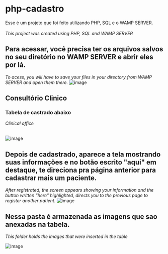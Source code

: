 # php-cadastro
Esse é um projeto que foi feito utilizando PHP, SQL e o WAMP SERVER.     <br>                                                                                                   
*This project was created using PHP, SQL and WAMP SERVER*


## Para acessar, você precisa ter os arquivos salvos no seu diretório no WAMP SERVER e abrir eles por lá.

*To acess, you will have to save your files in your directory from WAMP SERVER and open them there.*
![image](https://user-images.githubusercontent.com/121894013/219904063-873f1fd8-c7d7-4733-be47-42fbfa3be922.png)


## Consultório Clinico 

### Tabela de castrado abaixo
*Clinical office*
<br><br>

![image](https://user-images.githubusercontent.com/121894013/219903878-c6893e44-803d-4cba-aff4-991e5624cd66.png)


## Depois de cadastrado, aparece a tela mostrando suas informações e no botão escrito "aqui" em destaque, te direciona pra página anterior para cadastrar mais um paciente.

*After registrated, the screen appears showing your information and the button written "here" highlighted, directs you to the previous page to register another patient.*
![image](https://user-images.githubusercontent.com/121894013/219903857-82e86461-91f2-46ee-b0ff-4eb451cf8091.png)

## Nessa pasta é armazenada as imagens que sao anexadas na tabela. <br>

*This folder holds the images that were inserted in the table*

![image](https://user-images.githubusercontent.com/121894013/219904177-2974a5c7-9322-421a-918f-b9f770d8c641.png)


